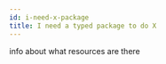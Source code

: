 ```yaml
---
id: i-need-x-package
title: I need a typed package to do X
---
```

info about what resources are there